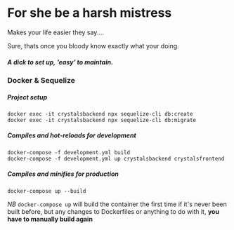 # For she be a harsh mistress

Makes your life easier they say....

Sure, thats once you bloody know exactly what your doing.

##### A dick to set up, 'easy' to maintain.

### Docker & Sequelize

##### Project setup
```
docker exec -it crystalsbackend npx sequelize-cli db:create
docker exec -it crystalsbackend npx sequelize-cli db:migrate
```

##### Compiles and hot-reloads for development
```
docker-compose -f development.yml build
docker-compose -f development.yml up crystalsbackend crystalsfrontend
```

##### Compiles and minifies for production
```
docker-compose up --build
```

_NB_
```docker-compose up``` 
will build the container the first time if it's never been built before, but any changes to Dockerfiles or anything to do with it, **you have to manually build again**